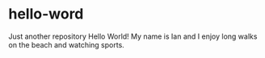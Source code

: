 # hello-word
Just another repository
Hello World!
My name is Ian and I enjoy long walks on the beach and watching sports.
